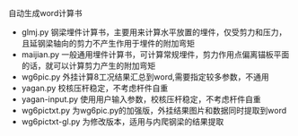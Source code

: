 自动生成word计算书
* glmj.py 钢梁埋件计算书，主要用来计算水平放置的埋件，仅受剪力和压力，且延钢梁轴向的剪力不产生作用于埋件的附加弯矩
* maijian.py 一般通用埋件计算书，可计算常规埋件，剪力作用点偏离锚板平面的话，就可以计算剪力产生的附加弯矩
* wg6pic.py 外挂计算8工况结果汇总到word,需要指定较多参数，不通用
* yagan.py 校核压杆稳定，不考虑杆件自重
* yagan-input.py 使用用户输入参数，校核压杆稳定，不考虑杆件自重
* wg6pictxt.py 为wg6pic.py的加强版，外挂结果图片和数据同时提取到word
* wg6pictxt-gl.py 为修改版本，适用与内爬钢梁的结果提取